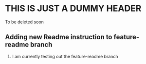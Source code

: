 # THIS IS JUST A DUMMY HEADER
To be deleted soon
## Adding new Readme instruction to feature-readme branch
1. I am currently testing out the feature-readme branch